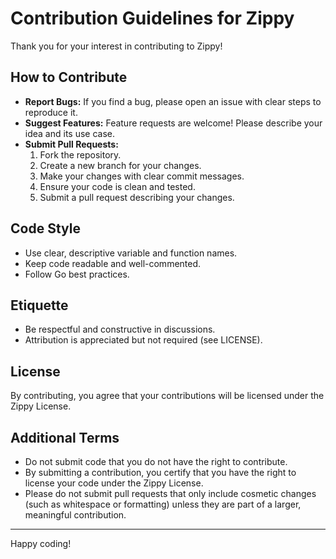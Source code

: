 # Contribution Guidelines for Zippy

Thank you for your interest in contributing to Zippy!

## How to Contribute

- **Report Bugs:** If you find a bug, please open an issue with clear steps to reproduce it.
- **Suggest Features:** Feature requests are welcome! Please describe your idea and its use case.
- **Submit Pull Requests:**
  1. Fork the repository.
  2. Create a new branch for your changes.
  3. Make your changes with clear commit messages.
  4. Ensure your code is clean and tested.
  5. Submit a pull request describing your changes.

## Code Style
- Use clear, descriptive variable and function names.
- Keep code readable and well-commented.
- Follow Go best practices.

## Etiquette
- Be respectful and constructive in discussions.
- Attribution is appreciated but not required (see LICENSE).

## License
By contributing, you agree that your contributions will be licensed under the Zippy License.

## Additional Terms
- Do not submit code that you do not have the right to contribute.
- By submitting a contribution, you certify that you have the right to license your code under the Zippy License.
- Please do not submit pull requests that only include cosmetic changes (such as whitespace or formatting) unless they are part of a larger, meaningful contribution.

---

Happy coding!
